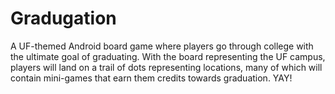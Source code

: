 Gradugation
===========

A UF-themed Android board game where players go through college with the ultimate goal of graduating. With the board representing the UF campus, players will land on a trail of dots representing locations, many of which will contain mini-games that earn them credits towards graduation.
YAY!
